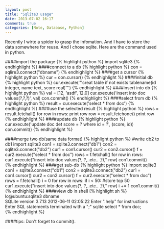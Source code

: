 ```yaml
---
layout: post
title: "Sqlite3 usage"
date: 2013-07-02 16:17
comments: true
categories: [Note, Database, Python]
---
```

Recently I wirte a spider to grasp the infomation. And I have to store the data somewhere for reuse. And I chose sqlite. Here are the command used in python.

####import the package
{% highlight python %}
import sqlite3
{% endhighlight %}
####connect to a db
{% highlight python %}
con = sqlire3.connect("dbname")
{% endhighlight %}
####get a cursor
{% highlight python %}
cur = con.cursor()
{% endhighlight %}
####initial db
{% highlight python %}
cur.execute('''creat table if not exists tablename(id integer, name text, score real)''')
{% endhighlight %}
####insert into db
{% highlight python %}
val = [12, 'asdf', 12.0]
cur.execute('insert into doc values(?,?,?)', val)
con.commit()
{% endhighlight %}
####select from db
{% highlight python %}
result = cur.execute('select * from doc')
{% endhighlight %}
####use the selected result
{% highlight python %}
rows = result.fetchall()
for row in rows:
	print row
	row = result.fetchone()
	print row
{% endhighlight %}
####update db
{% highlight python %}
cur.execute('update doc det score = ? where id = ?', (score, id))
con.commit()
{% endhighlight %}

####merge two db(same data format)
{% highlight python %}
#write db2 to db1
import sqlite3
con1 = sqlite3.connect("db1")
con2 = sqlite3.connect("db2")
cur1 = con1.cursor()
cur2 = con2.cursor()
f = cur2.execute("select * from doc")
rows = f.fetchall()
for row in rows:
	cur1.execute("insert into doc values(?, ?,..etc.. ,?)," row)
con1.commit()	
{% endhighlight %}
####get sub-db 
{% highlight python %}
import sqlite3
con1 = sqlite3.connect("db1")
con2 = sqlite3.connect("db2")
cur1 = con1.cursor()
cur2 = con2.cursor()
f = cur2.execute("select * from doc")
rows = f.fetchall()
i = 0
for row in rows:
	if i < 50: #store top 50
		cur1.execute("insert into doc values(?, ?,..etc.. ,?)," row)
	i += 1
con1.commit()
{% endhighlight %}
####view db in shell
{% highlight sh %}
lo@ubuntu:sqlite3 dbname    
SQLite version 3.7.13 2012-06-11 02:05:22
Enter ".help" for instructions
Enter SQL statements terminated with a ";"
sqlite select * from doc;    
{% endhighlight %}

####tips:
Don't forget to commit().

